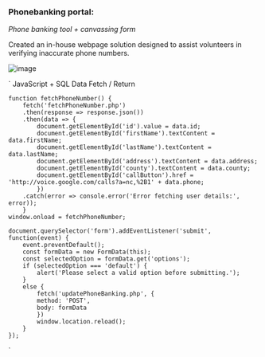 ### Phonebanking portal:
*Phone banking tool + canvassing form*

Created an in-house webpage solution designed to assist volunteers in verifying inaccurate phone numbers.

![image](https://github.com/alex-shapovalov/Phonebanking/blob/main/phonebanking1.PNG)

` JavaScript + SQL Data Fetch / Return

    function fetchPhoneNumber() {
        fetch('fetchPhoneNumber.php')
        .then(response => response.json())
        .then(data => {
            document.getElementById('id').value = data.id;
            document.getElementById('firstName').textContent = data.firstName;
            document.getElementById('lastName').textContent = data.lastName;
            document.getElementById('address').textContent = data.address;
            document.getElementById('county').textContent = data.county;
            document.getElementById('callButton').href = 'http://voice.google.com/calls?a=nc,%2B1' + data.phone;
            })
        .catch(error => console.error('Error fetching user details:', error));
        }
    window.onload = fetchPhoneNumber;

    document.querySelector('form').addEventListener('submit', function(event) {
        event.preventDefault();
        const formData = new FormData(this);
        const selectedOption = formData.get('options');
        if (selectedOption === 'default') {
            alert('Please select a valid option before submitting.');
        }
        else {
            fetch('updatePhoneBanking.php', {
            method: 'POST',
            body: formData
            })
            window.location.reload();
        }
    });
 
`
